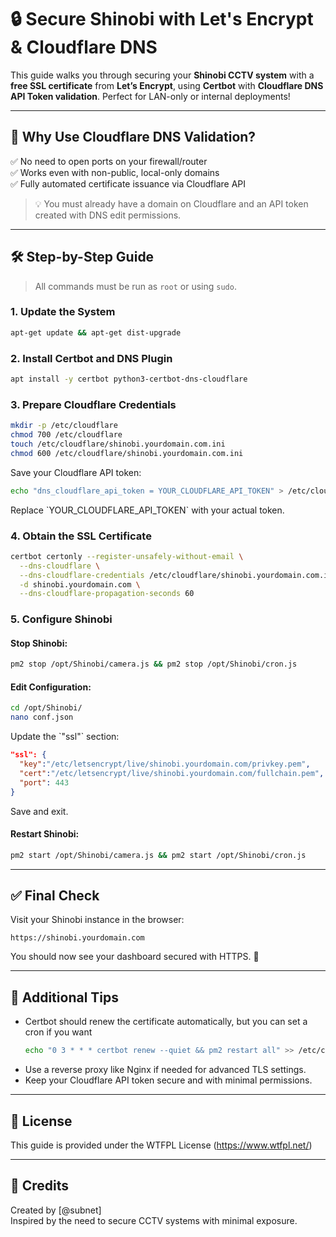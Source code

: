 # 🔒 Secure Shinobi with Let's Encrypt & Cloudflare DNS

This guide walks you through securing your **Shinobi CCTV system** with a **free SSL certificate** from **Let’s Encrypt**, using **Certbot** with **Cloudflare DNS API Token validation**. Perfect for LAN-only or internal deployments!

---

## 🚀 Why Use Cloudflare DNS Validation?

 ✅ No need to open ports on your firewall/router  
 ✅ Works even with non-public, local-only domains  
 ✅ Fully automated certificate issuance via Cloudflare API  

> 💡 You must already have a domain on Cloudflare and an API token created with DNS edit permissions.

---

## 🛠 Step-by-Step Guide

> All commands must be run as `root` or using `sudo`.

### 1. Update the System
```bash
apt-get update && apt-get dist-upgrade
```

### 2. Install Certbot and DNS Plugin
```bash
apt install -y certbot python3-certbot-dns-cloudflare
```

### 3. Prepare Cloudflare Credentials
```bash
mkdir -p /etc/cloudflare
chmod 700 /etc/cloudflare
touch /etc/cloudflare/shinobi.yourdomain.com.ini
chmod 600 /etc/cloudflare/shinobi.yourdomain.com.ini
```

Save your Cloudflare API token:
```bash
echo "dns_cloudflare_api_token = YOUR_CLOUDFLARE_API_TOKEN" > /etc/cloudflare/shinobi.yourdomain.com.ini
```

Replace \`YOUR_CLOUDFLARE_API_TOKEN\` with your actual token.

### 4. Obtain the SSL Certificate
```bash
certbot certonly --register-unsafely-without-email \
  --dns-cloudflare \
  --dns-cloudflare-credentials /etc/cloudflare/shinobi.yourdomain.com.ini \
  -d shinobi.yourdomain.com \
  --dns-cloudflare-propagation-seconds 60
```

### 5. Configure Shinobi

#### Stop Shinobi:
```bash
pm2 stop /opt/Shinobi/camera.js && pm2 stop /opt/Shinobi/cron.js
```

#### Edit Configuration:
```bash
cd /opt/Shinobi/
nano conf.json
```

Update the \`"ssl"\` section:
```json
"ssl": {
  "key":"/etc/letsencrypt/live/shinobi.yourdomain.com/privkey.pem",
  "cert":"/etc/letsencrypt/live/shinobi.yourdomain.com/fullchain.pem",
  "port": 443
}
```

Save and exit.

#### Restart Shinobi:
```bash
pm2 start /opt/Shinobi/camera.js && pm2 start /opt/Shinobi/cron.js
```

---

## ✅ Final Check

Visit your Shinobi instance in the browser:

```
https://shinobi.yourdomain.com
```

You should now see your dashboard secured with HTTPS. 🎉

---

## 🧩 Additional Tips

- Certbot should renew the certificate automatically, but you can set a cron if you want
  ```bash
  echo "0 3 * * * certbot renew --quiet && pm2 restart all" >> /etc/crontab
  ```
- Use a reverse proxy like Nginx if needed for advanced TLS settings.
- Keep your Cloudflare API token secure and with minimal permissions.

---

## 📄 License

This guide is provided under the WTFPL License (https://www.wtfpl.net/)

---

## 🙌 Credits

Created by [@subnet]  
Inspired by the need to secure CCTV systems with minimal exposure.
